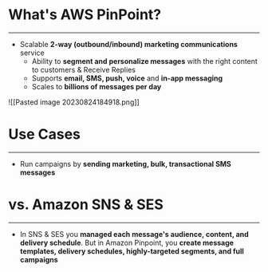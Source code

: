# What's AWS PinPoint?
---

* Scalable **2-way (outbound/inbound) marketing communications** service
	* Ability to **segment and personalize messages** with the right content to customers & Receive Replies
	* Supports **email, SMS, push, voice** and **in-app messaging**
	* Scales to **billions of messages per day**

![[Pasted image 20230824184918.png]]

# Use Cases
---

* Run campaigns by **sending marketing, bulk, transactional SMS messages**

# vs. Amazon SNS & SES
---

* In SNS & SES you **managed each message's audience, content, and delivery schedule**. But in Amazon Pinpoint, you **create message templates, delivery schedules, highly-targeted segments, and full campaigns**